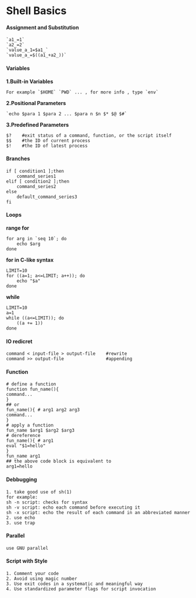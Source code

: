 # Shell Basics

#### Assignment and Substitution

```
`a1_=1`
`a2_=2`
`value_a_1=$a1_`
`value_a_=$((a1_+a2_))`
```

#### Variables

**1.Built-in Variables**

```
For example `$HOME` `PWD` ... , for more info , type `env`
```

**2.Positional Parameters**

```
`echo $para 1 $para 2 ... $para n $n $* $@ $#`
```

**3.Predefined Parameters**

```
$?    #exit status of a command, function, or the script itself
$$    #the ID of current process
$!    #the ID of latest process
```

#### Branches

```
if [ condition1 ];then
    command_series1
elif [ condition2 ];then
    command_series2
else
    default_command_series3
fi
```

#### Loops

**range for**

```
for arg in `seq 10`; do
    echo $arg
done
```

**for in C-like syntax**

```
LIMIT=10
for ((a=1; a<=LIMIT; a++)); do
    echo "$a"
done
```

**while**

```
LIMIT=10
a=1
while ((a<=LIMIT)); do
    ((a += 1))
done
```

#### IO redicret

```
command < input-file > output-file    #rewrite
command >> output-file                #appending
```

#### Function

```
# define a function
function fun_name(){
command...
}
## or
fun_name(){ # arg1 arg2 arg3
command...
}
# apply a function
fun_name $arg1 $arg2 $arg3
# dereference
fun_name(){ # arg1
eval "$1=hello"
}
fun_name arg1
## the above code block is equivalent to
arg1=hello
```

#### Debbugging

```
1. take good use of sh(1)
for example:
sh -n script: checks for syntax
sh -v script: echo each command before executing it
sh -x script: echo the result of each command in an abbreviated manner
2. use echo
3. use trap
```

#### Parallel

```
use GNU parallel
```

#### Script with Style

```
1. Comment your code
2. Avoid using magic number
3. Use exit codes in a systematic and meaningful way
4. Use standardized parameter flags for script invocation
```

